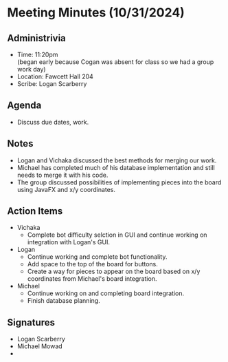# Meeting Minutes (10/31/2024)

## Administrivia
* Time: 11:20pm <br> (began early because Cogan was absent for class so we had a group work day)
* Location: Fawcett Hall 204
* Scribe: Logan Scarberry


## Agenda
* Discuss due dates, work.

## Notes
* Logan and Vichaka discussed the best methods for merging our work.
* Michael has completed much of his database implementation and still needs to merge it with his code.
* The group discussed possibilities of implementing pieces into the board using JavaFX and x/y coordinates.

## Action Items
* Vichaka
    * Complete bot difficulty selction in GUI and continue working on integration with Logan's GUI.
* Logan
    * Continue working and complete bot functionality.
    * Add space to the top of the board for buttons.
    * Create a way for pieces to appear on the board based on x/y coordinates from Michael's board integration.
* Michael
    * Continue working on and completing board integration.
    * Finish database planning.
 

## Signatures
* Logan Scarberry
* Michael Mowad
* 
